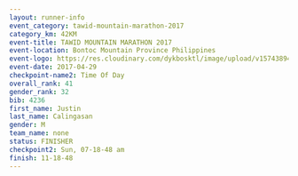 ```yaml
---
layout: runner-info 
event_category: tawid-mountain-marathon-2017 
category_km: 42KM 
event-title: TAWID MOUNTAIN MARATHON 2017 
event-location: Bontoc Mountain Province Philippines 
event-logo: https://res.cloudinary.com/dykbosktl/image/upload/v1574389445/Logo/tawid_logo_2017_facfcf.png 
event-date: 2017-04-29 
checkpoint-name2: Time Of Day 
overall_rank: 41
gender_rank: 32
bib: 4236
first_name: Justin
last_name: Calingasan
gender: M
team_name: none
status: FINISHER
checkpoint2: Sun, 07-18-48 am
finish: 11-18-48
---
```

